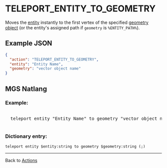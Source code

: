 # TELEPORT_ENTITY_TO_GEOMETRY

Moves the [entity](../entities) instantly to the first vertex of the specified [geometry object](../maps/vector_objects) (or the entity's assigned path if `geometry` is `%ENTITY_PATH%`).

## Example JSON

```json
{
  "action": "TELEPORT_ENTITY_TO_GEOMETRY",
  "entity": "Entity Name",
  "geometry": "vector object name"
}
```

## MGS Natlang

### Example:

<pre class="HyperMD-codeblock mgs">

  <span class="verb">teleport</span> <span class="sigil">entity</span> <span class="string">"Entity Name"</span> <span class="">to</span> <span class="sigil">geometry</span> <span class="string">"vector object name"</span><span class="terminator">;</span>

</pre>

### Dictionary entry:

```
teleport entity $entity:string to geometry $geometry:string (;)
```

---

Back to [Actions](../actions)
